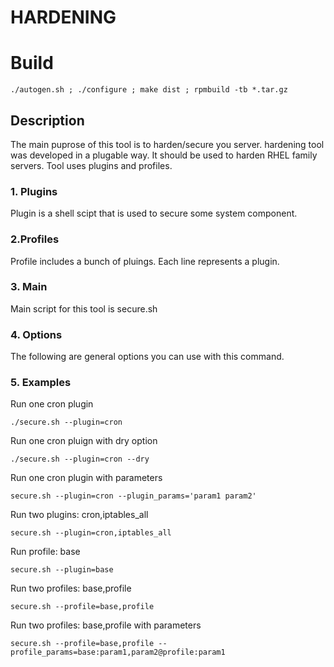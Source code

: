 # HARDENING


# Build

```
./autogen.sh ; ./configure ; make dist ; rpmbuild -tb *.tar.gz
```



## Description
The main puprose of this tool is to harden/secure you server.
hardening tool was developed in a plugable way. It should be used to harden RHEL family servers. Tool uses plugins and profiles.

### 1. Plugins

Plugin is a shell scipt that is used to secure some system component.

### 2.Profiles

Profile includes a bunch of pluings. Each line represents a plugin. 

### 3. Main

Main script for this tool is secure.sh

### 4. Options

The following are general options you can use with this command.

### 5. Examples

Run one cron plugin

```
./secure.sh --plugin=cron
```

Run one cron pluign with dry option

```
./secure.sh --plugin=cron --dry
```

Run one cron plugin with parameters

```
secure.sh --plugin=cron --plugin_params='param1 param2'
```

Run two plugins: cron,iptables_all

```
secure.sh --plugin=cron,iptables_all
```

Run profile: base

```secure.sh --plugin=base```

Run two profiles: base,profile

```
secure.sh --profile=base,profile
```

Run two profiles: base,profile with parameters

```
secure.sh --profile=base,profile --profile_params=base:param1,param2@profile:param1
```
